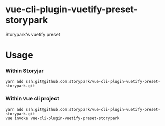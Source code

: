 # vue-cli-plugin-vuetify-preset-storypark
Storypark's vuetify preset

# Usage

### Within Storyjar
```
yarn add ssh:git@github.com:storypark/vue-cli-plugin-vuetify-preset-storypark.git
```

### Within vue cli project

```
yarn add ssh:git@github.com:storypark/vue-cli-plugin-vuetify-preset-storypark.git
vue invoke vue-cli-plugin-vuetify-preset-storypark
```
